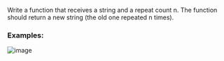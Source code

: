 Write a function that receives a string and a repeat count n. The function should return a new string (the old one repeated n times).

### Examples:

![image](https://github.com/nsinorov/SoftUniMainPath/assets/45227327/877b3823-7ad6-46ec-9909-ba9633921756)
